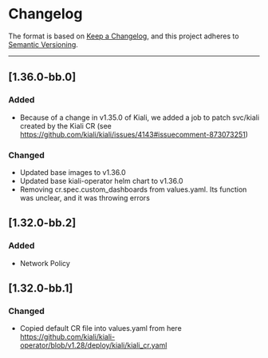 # Changelog

The format is based on [Keep a Changelog](https://keepachangelog.com/en/1.0.0/), and this project adheres to [Semantic Versioning](https://semver.org/spec/v2.0.0.html).


---
## [1.36.0-bb.0]
### Added
- Because of a change in v1.35.0 of Kiali, we added a job to patch svc/kiali created by the Kiali CR (see https://github.com/kiali/kiali/issues/4143#issuecomment-873073251)

### Changed
- Updated base images to v1.36.0
- Updated base kiali-operator helm chart to v1.36.0
- Removing cr.spec.custom_dashboards from values.yaml. Its function was unclear, and it was throwing errors

## [1.32.0-bb.2]
### Added
- Network Policy

## [1.32.0-bb.1]
### Changed
- Copied default CR file into values.yaml from here https://github.com/kiali/kiali-operator/blob/v1.28/deploy/kiali/kiali_cr.yaml

